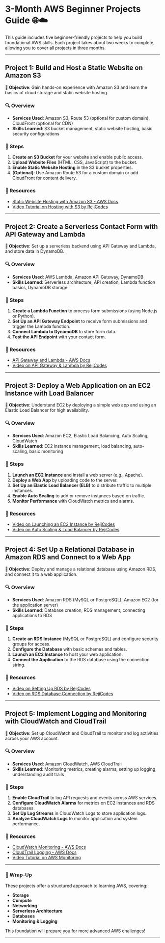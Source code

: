 # 3-Month AWS Beginner Projects Guide 🌐☁️

This guide includes five beginner-friendly projects to help you build foundational AWS skills. Each project takes about two weeks to complete, allowing you to cover all projects in three months.

---

## Project 1: Build and Host a Static Website on Amazon S3

**🎯 Objective**: Gain hands-on experience with Amazon S3 and learn the basics of cloud storage and static website hosting.

### 🔍 Overview
- **Services Used**: Amazon S3, Route 53 (optional for custom domain), CloudFront (optional for CDN)
- **Skills Learned**: S3 bucket management, static website hosting, basic security configurations

### 📌 Steps
1. **Create an S3 Bucket** for your website and enable public access.
2. **Upload Website Files** (HTML, CSS, JavaScript) to the bucket.
3. **Enable Static Website Hosting** in the S3 bucket properties.
4. **(Optional)**: Use Amazon Route 53 for a custom domain or add CloudFront for content delivery.

### 📖 Resources
- [Static Website Hosting with Amazon S3 - AWS Docs](https://docs.aws.amazon.com/AmazonS3/latest/userguide/WebsiteHosting.html)
- [Video Tutorial on Hosting with S3 by RejiCodes](https://www.youtube.com/@RejiCodes)

---

## Project 2: Create a Serverless Contact Form with API Gateway and Lambda

**🎯 Objective**: Set up a serverless backend using API Gateway and Lambda, and store data in DynamoDB.

### 🔍 Overview
- **Services Used**: AWS Lambda, Amazon API Gateway, DynamoDB
- **Skills Learned**: Serverless architecture, API creation, Lambda function basics, DynamoDB storage

### 📌 Steps
1. **Create a Lambda Function** to process form submissions (using Node.js or Python).
2. **Set Up an API Gateway Endpoint** to receive form submissions and trigger the Lambda function.
3. **Connect Lambda to DynamoDB** to store form data.
4. **Test the API Endpoint** with your contact form.

### 📖 Resources
- [API Gateway and Lambda - AWS Docs](https://docs.aws.amazon.com/apigateway/latest/developerguide/how-to-create-api.html)
- [Video on API Gateway & Lambda by RejiCodes](https://www.youtube.com/@RejiCodes)

---

## Project 3: Deploy a Web Application on an EC2 Instance with Load Balancer

**🎯 Objective**: Understand EC2 by deploying a simple web app and using an Elastic Load Balancer for high availability.

### 🔍 Overview
- **Services Used**: Amazon EC2, Elastic Load Balancing, Auto Scaling, CloudWatch
- **Skills Learned**: EC2 instance management, load balancing, auto-scaling, basic monitoring

### 📌 Steps
1. **Launch an EC2 Instance** and install a web server (e.g., Apache).
2. **Deploy a Web App** by uploading code to the server.
3. **Set Up an Elastic Load Balancer (ELB)** to distribute traffic to multiple instances.
4. **Enable Auto Scaling** to add or remove instances based on traffic.
5. **Monitor Performance** with CloudWatch metrics and alarms.

### 📖 Resources
- [Video on Launching an EC2 Instance by RejiCodes](https://www.youtube.com/@RejiCodes)
- [Video on Auto Scaling & Load Balancer by RejiCodes](https://www.youtube.com/@RejiCodes)

---

## Project 4: Set Up a Relational Database in Amazon RDS and Connect to a Web App

**🎯 Objective**: Deploy and manage a relational database using Amazon RDS, and connect it to a web application.

### 🔍 Overview
- **Services Used**: Amazon RDS (MySQL or PostgreSQL), Amazon EC2 (for the application server)
- **Skills Learned**: Database creation, RDS management, connecting applications to RDS

### 📌 Steps
1. **Create an RDS Instance** (MySQL or PostgreSQL) and configure security groups for access.
2. **Configure the Database** with basic schemas and tables.
3. **Launch an EC2 Instance** to host your web application.
4. **Connect the Application** to the RDS database using the connection string.

### 📖 Resources
- [Video on Setting Up RDS by RejiCodes](https://www.youtube.com/@RejiCodes)
- [Video on RDS Database Connection by RejiCodes](https://www.youtube.com/@RejiCodes)

---

## Project 5: Implement Logging and Monitoring with CloudWatch and CloudTrail

**🎯 Objective**: Set up CloudWatch and CloudTrail to monitor and log activities across your AWS account.

### 🔍 Overview
- **Services Used**: Amazon CloudWatch, AWS CloudTrail
- **Skills Learned**: Monitoring metrics, creating alarms, setting up logging, understanding audit trails

### 📌 Steps
1. **Enable CloudTrail** to log API requests and events across AWS services.
2. **Configure CloudWatch Alarms** for metrics on EC2 instances and RDS databases.
3. **Set Up Log Streams** in CloudWatch Logs to store application logs.
4. **Analyze CloudWatch Logs** to monitor application and system performance.

### 📖 Resources
- [CloudWatch Monitoring - AWS Docs](https://docs.aws.amazon.com/AmazonCloudWatch/latest/monitoring/WhatIsCloudWatch.html)
- [CloudTrail Logging - AWS Docs](https://docs.aws.amazon.com/awscloudtrail/latest/userguide/cloudtrail-user-guide.html)
- [Video Tutorial on AWS Monitoring](https://www.youtube.com/watch?v=hD-Q6Qv1NeA)

---

### 🌟 Wrap-Up

These projects offer a structured approach to learning AWS, covering:
- **Storage**
- **Compute**
- **Networking**
- **Serverless Architecture**
- **Databases**
- **Monitoring & Logging**

This foundation will prepare you for more advanced AWS challenges!

---

